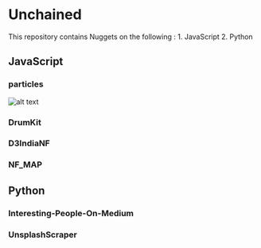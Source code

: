 # Unchained
This repository contains Nuggets on the following : 1. JavaScript 2. Python

##  JavaScript

### particles
![alt text](https://codepen.io/VincentGarreau/pen/pnlso/image/large.png "particle.js")
### DrumKit

### D3IndiaNF

### NF_MAP

## Python

### Interesting-People-On-Medium

### UnsplashScraper
